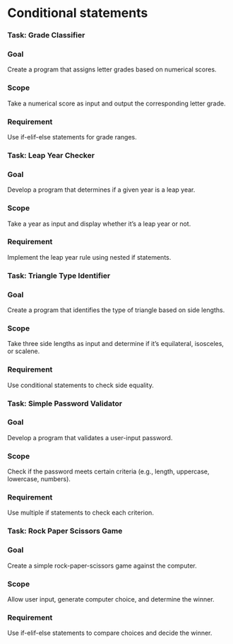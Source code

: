 # Conditional statements

### Task: Grade Classifier 
### Goal
 Create a program that assigns letter grades based on numerical scores. 
### Scope
 Take a numerical score as input and output the corresponding letter grade. 
### Requirement
Use if-elif-else statements for grade ranges.

### Task: Leap Year Checker 
### Goal
 Develop a program that determines if a given year is a leap year. 
### Scope
 Take a year as input and display whether it’s a leap year or not. 
### Requirement
Implement the leap year rule using nested if statements.

### Task: Triangle Type Identifier 
### Goal
 Create a program that identifies the type of triangle based on side lengths. 
### Scope
 Take three side lengths as input and determine if it’s equilateral, isosceles, or scalene. 
### Requirement
Use conditional statements to check side equality.

### Task: Simple Password Validator 
### Goal
 Develop a program that validates a user-input password. 
### Scope
 Check if the password meets certain criteria (e.g., length, uppercase, lowercase, numbers). 
### Requirement
Use multiple if statements to check each criterion.

### Task: Rock Paper Scissors Game 
### Goal
 Create a simple rock-paper-scissors game against the computer. 
### Scope
 Allow user input, generate computer choice, and determine the winner. 
### Requirement
Use if-elif-else statements to compare choices and decide the winner.